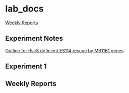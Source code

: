 # lab_docs

[Weekly Reports](weekly-reports)


## Experiment Notes
[Outline for RscS deficient ES114 rescue by MB11B1 genes](Experiment-1)






## Experiment 1

## Weekly Reports

